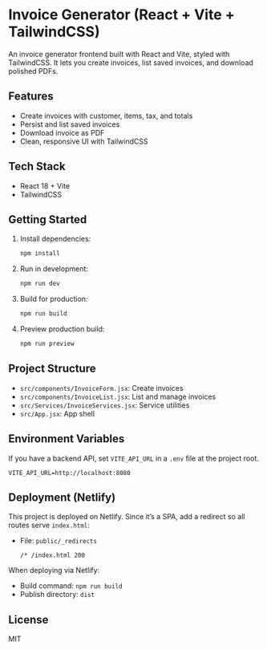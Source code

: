 # Invoice Generator (React + Vite + TailwindCSS)

An invoice generator frontend built with React and Vite, styled with TailwindCSS. It lets you create invoices, list saved invoices, and download polished PDFs.

## Features
- Create invoices with customer, items, tax, and totals
- Persist and list saved invoices
- Download invoice as PDF
- Clean, responsive UI with TailwindCSS

## Tech Stack
- React 18 + Vite
- TailwindCSS

## Getting Started
1. Install dependencies:
   ```bash
   npm install
   ```
2. Run in development:
   ```bash
   npm run dev
   ```
3. Build for production:
   ```bash
   npm run build
   ```
4. Preview production build:
   ```bash
   npm run preview
   ```

## Project Structure
- `src/components/InvoiceForm.jsx`: Create invoices
- `src/components/InvoiceList.jsx`: List and manage invoices
- `src/Services/InvoiceServices.jsx`: Service utilities
- `src/App.jsx`: App shell

## Environment Variables
If you have a backend API, set `VITE_API_URL` in a `.env` file at the project root.
```env
VITE_API_URL=http://localhost:8080
```

## Deployment (Netlify)
This project is deployed on Netlify. Since it’s a SPA, add a redirect so all routes serve `index.html`:

- File: `public/_redirects`
  ```
  /* /index.html 200
  ```

When deploying via Netlify:
- Build command: `npm run build`
- Publish directory: `dist`

## License
MIT
